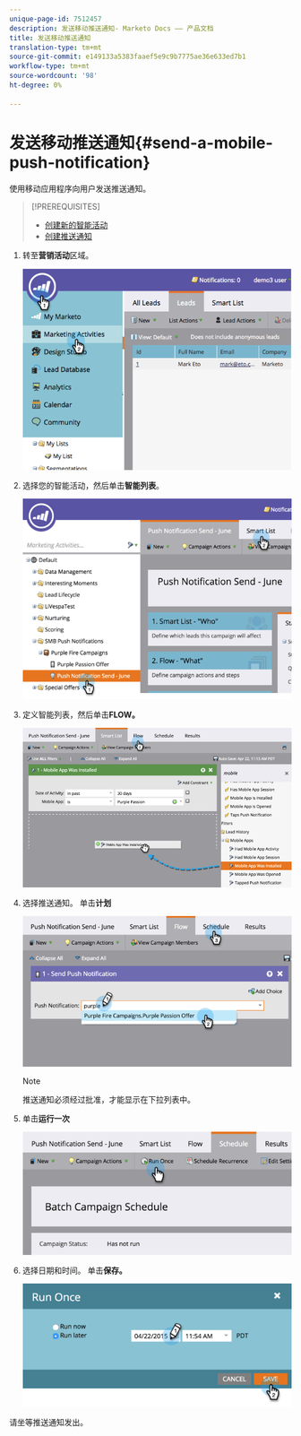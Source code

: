 ```yaml
---
unique-page-id: 7512457
description: 发送移动推送通知- Marketo Docs —— 产品文档
title: 发送移动推送通知
translation-type: tm+mt
source-git-commit: e149133a5383faaef5e9c9b7775ae36e633ed7b1
workflow-type: tm+mt
source-wordcount: '98'
ht-degree: 0%

---
```



# 发送移动推送通知{#send-a-mobile-push-notification}

使用移动应用程序向用户发送推送通知。

>[!PREREQUISITES]
>
>* [创建新的智能活动](../../../product-docs/core-marketo-concepts/smart-campaigns/creating-a-smart-campaign/create-a-new-smart-campaign.md)
>* [创建推送通知](create-a-push-notification.md)

>



1. 转至&#x200B;**营销活动**&#x200B;区域。

   ![](assets/image2015-4-22-18-3a31-3a54.png)

1. 选择您的智能活动，然后单击&#x200B;**智能列表**。

   ![](assets/image2015-4-23-17-3a57-3a46.png)

1. 定义智能列表，然后单击&#x200B;**FLOW。**

   ![](assets/image2015-4-22-18-3a33-3a13.png)

1. 选择推送通知。 单击&#x200B;**计划**

   ![](assets/image2015-4-22-18-3a33-3a38.png)

   >[!NOTE]
   >
   >推送通知必须经过批准，才能显示在下拉列表中。

1. 单击&#x200B;**运行一次**

   ![](assets/image2015-4-23-18-3a0-3a54.png)

1. 选择日期和时间。 单击&#x200B;**保存。**

   ![](assets/image2015-4-23-18-3a1-3a33.png)

请坐等推送通知发出。